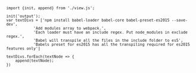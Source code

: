 <code>

    import {init, append} from './view.js';

    init('output');
    var textDivs = ['npm install babel-loader babel-core babel-preset-es2015 --save-dev',
                'Add modules array to webpack.',
                'Each loader must have an include regex. Put node_modules in exclude regex.',
                'Babel will transpile all the files in the include folder to es5',
                'Babels preset for es2015 has all the transpiling required for es2015 features only']

    textDivs.forEach(textNode => {
        append(textNode);
    })


</code>